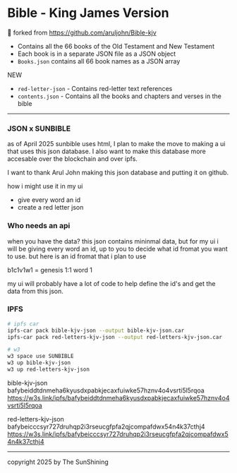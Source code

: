# Bible - King James Version
🍴 forked from https://github.com/aruljohn/Bible-kjv

+ Contains all the 66 books of the Old Testament and New Testament
+ Each book is in a separate JSON file as a JSON object
+ `Books.json` contains all 66 book names as a JSON array

NEW
+ `red-letter-json` - Contains red-letter text references
+ `contents.json` - Contains all the books and chapters and verses in the bible


---

### JSON x SUNBIBLE

as of April 2025 sunbible uses html, I plan to make the move to making a ui that uses this json database. I also want to make this database more accesable over the blockchain and over ipfs.

I want to thank  Arul John making this json database and putting it on github.

how i might use it in my ui
- give every word an id
- create a red letter json


### Who needs an api
when you have the data?
this json contains mininmal data, but for my ui i will be giving every word an id, up to you to decide what id fromat you want to use. but here is an id fromat that i plan to use

b1c1v1w1 = genesis 1:1 word 1

my ui will probably have a lot of code to help define the id's and get the data from this json.


### IPFS

```sh
# ipfs car
ipfs-car pack bible-kjv-json --output bible-kjv-json.car
ipfs-car pack red-letters-kjv-json --output red-letters-kjv-json.car

# w3
w3 space use SUNBIBLE
w3 up bible-kjv-json
w3 up red-letters-kjv-json
```

bible-kjv-json
<br/>
bafybeiddtdnmeha6kyusdxpabkjecaxfuiwke57hznv4o4vsrti5l5rqoa
https://w3s.link/ipfs/bafybeiddtdnmeha6kyusdxpabkjecaxfuiwke57hznv4o4vsrti5l5rqoa

red-letters-kjv-json
<br/>
bafybeicccsyr727druhqp2i3rseucgfpfa2qjcompafdwx54n4k37cthj4
https://w3s.link/ipfs/bafybeicccsyr727druhqp2i3rseucgfpfa2qjcompafdwx54n4k37cthj4

---


copyright 2025 by The SunShining
